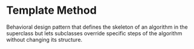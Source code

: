 # Template Method
Behavioral design pattern that defines the skeleton of an algorithm in the superclass but lets subclasses override
specific steps of the algorithm without changing its structure.